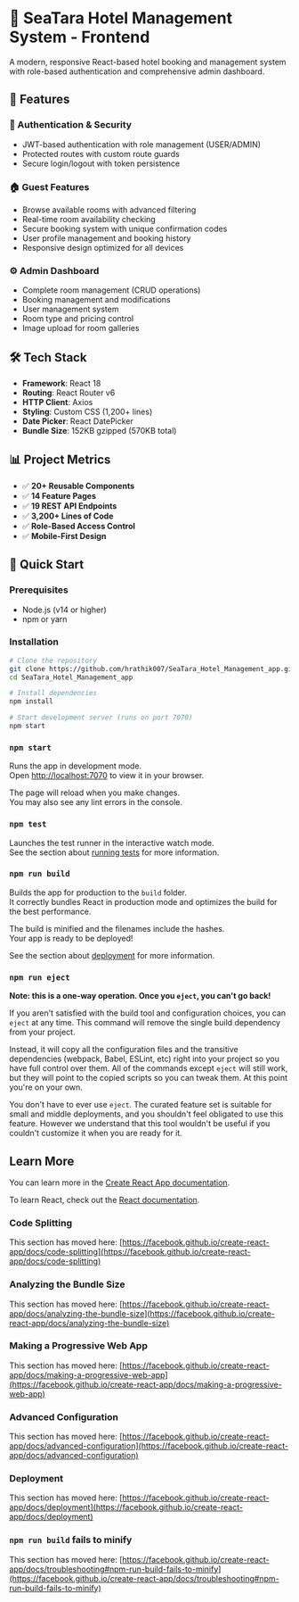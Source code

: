 # 🏨 SeaTara Hotel Management System - Frontend

A modern, responsive React-based hotel booking and management system with role-based authentication and comprehensive admin dashboard.

## 🚀 Features

### 🔐 Authentication & Security
- JWT-based authentication with role management (USER/ADMIN)
- Protected routes with custom route guards
- Secure login/logout with token persistence

### 🏠 Guest Features
- Browse available rooms with advanced filtering
- Real-time room availability checking
- Secure booking system with unique confirmation codes
- User profile management and booking history
- Responsive design optimized for all devices

### ⚙️ Admin Dashboard
- Complete room management (CRUD operations)
- Booking management and modifications
- User management system
- Room type and pricing control
- Image upload for room galleries

## 🛠️ Tech Stack

- **Framework**: React 18
- **Routing**: React Router v6
- **HTTP Client**: Axios
- **Styling**: Custom CSS (1,200+ lines)
- **Date Picker**: React DatePicker
- **Bundle Size**: 152KB gzipped (570KB total)

## 📊 Project Metrics

- ✅ **20+ Reusable Components**
- ✅ **14 Feature Pages**
- ✅ **19 REST API Endpoints**
- ✅ **3,200+ Lines of Code**
- ✅ **Role-Based Access Control**
- ✅ **Mobile-First Design**

## 🚀 Quick Start

### Prerequisites
- Node.js (v14 or higher)
- npm or yarn

### Installation

```bash
# Clone the repository
git clone https://github.com/hrathik007/SeaTara_Hotel_Management_app.git
cd SeaTara_Hotel_Management_app

# Install dependencies
npm install

# Start development server (runs on port 7070)
npm start
```

### `npm start`

Runs the app in development mode.\
Open [http://localhost:7070](http://localhost:7070) to view it in your browser.

The page will reload when you make changes.\
You may also see any lint errors in the console.

### `npm test`

Launches the test runner in the interactive watch mode.\
See the section about [running tests](https://facebook.github.io/create-react-app/docs/running-tests) for more information.

### `npm run build`

Builds the app for production to the `build` folder.\
It correctly bundles React in production mode and optimizes the build for the best performance.

The build is minified and the filenames include the hashes.\
Your app is ready to be deployed!

See the section about [deployment](https://facebook.github.io/create-react-app/docs/deployment) for more information.

### `npm run eject`

**Note: this is a one-way operation. Once you `eject`, you can't go back!**

If you aren't satisfied with the build tool and configuration choices, you can `eject` at any time. This command will remove the single build dependency from your project.

Instead, it will copy all the configuration files and the transitive dependencies (webpack, Babel, ESLint, etc) right into your project so you have full control over them. All of the commands except `eject` will still work, but they will point to the copied scripts so you can tweak them. At this point you're on your own.

You don't have to ever use `eject`. The curated feature set is suitable for small and middle deployments, and you shouldn't feel obligated to use this feature. However we understand that this tool wouldn't be useful if you couldn't customize it when you are ready for it.

## Learn More

You can learn more in the [Create React App documentation](https://facebook.github.io/create-react-app/docs/getting-started).

To learn React, check out the [React documentation](https://reactjs.org/).

### Code Splitting

This section has moved here: [https://facebook.github.io/create-react-app/docs/code-splitting](https://facebook.github.io/create-react-app/docs/code-splitting)

### Analyzing the Bundle Size

This section has moved here: [https://facebook.github.io/create-react-app/docs/analyzing-the-bundle-size](https://facebook.github.io/create-react-app/docs/analyzing-the-bundle-size)

### Making a Progressive Web App

This section has moved here: [https://facebook.github.io/create-react-app/docs/making-a-progressive-web-app](https://facebook.github.io/create-react-app/docs/making-a-progressive-web-app)

### Advanced Configuration

This section has moved here: [https://facebook.github.io/create-react-app/docs/advanced-configuration](https://facebook.github.io/create-react-app/docs/advanced-configuration)

### Deployment

This section has moved here: [https://facebook.github.io/create-react-app/docs/deployment](https://facebook.github.io/create-react-app/docs/deployment)

### `npm run build` fails to minify

This section has moved here: [https://facebook.github.io/create-react-app/docs/troubleshooting#npm-run-build-fails-to-minify](https://facebook.github.io/create-react-app/docs/troubleshooting#npm-run-build-fails-to-minify)
